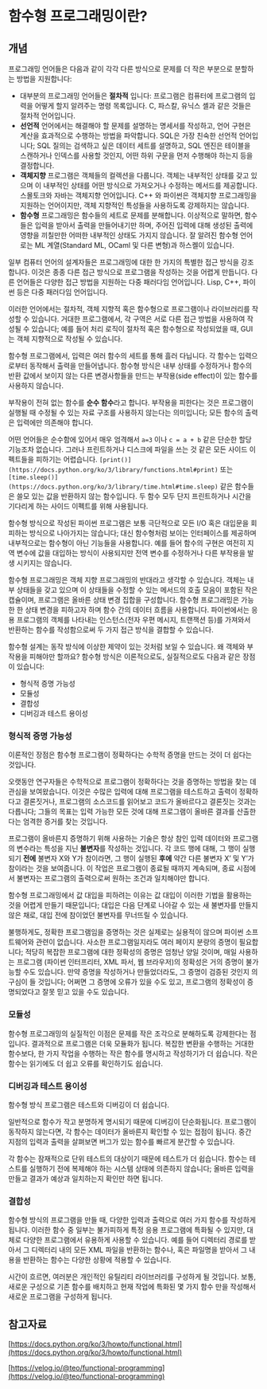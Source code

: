 # 함수형 프로그래밍이란? 

## 개념

프로그래밍 언어들은 다음과 같이 각각 다른 방식으로 문제를 더 작은 부분으로 분할하는 방법을 지원합니다:

- 대부분의 프로그래밍 언어들은 **절차적** 입니다: 프로그램은 컴퓨터에 프로그램의 입력을 어떻게 할지 알려주는 명령 목록입니다. C, 파스칼, 유닉스 셸과 같은 것들은 절차적 언어입니다.
- **선언적** 언어에서는 해결해야 할 문제를 설명하는 명세서를 작성하고, 언어 구현은 계산을 효과적으로 수행하는 방법을 파악합니다. SQL은 가장 친숙한 선언적 언어입니다; SQL 질의는 검색하고 싶은 데이터 세트를 설명하고, SQL 엔진은 테이블을 스캔하거나 인덱스를 사용할 것인지, 어떤 하위 구문을 먼저 수행해야 하는지 등을 결정합니다.
- **객체지향** 프로그램은 객체들의 컬렉션을 다룹니다. 객체는 내부적인 상태를 갖고 있으며 이 내부적인 상태를 어떤 방식으로 가져오거나 수정하는 메서드를 제공합니다. 스몰토크와 자바는 객체지향 언어입니다. C++ 와 파이썬은 객체지향 프로그래밍을 지원하는 언어이지만, 객체 지향적인 특성들을 사용하도록 강제하지는 않습니다.
- **함수형** 프로그래밍은 함수들의 세트로 문제를 분해합니다. 이상적으로 말하면, 함수들은 입력을 받아서 출력을 만들어내기만 하며, 주어진 입력에 대해 생성된 출력에 영향을 끼칠만한 어떠한 내부적인 상태도 가지지 않습니다. 잘 알려진 함수형 언어로는 ML 계열(Standard ML, OCaml 및 다른 변형)과 하스켈이 있습니다.

일부 컴퓨터 언어의 설계자들은 프로그래밍에 대한 한 가지의 특별한 접근 방식을 강조합니다. 이것은 종종 다른 접근 방식으로 프로그램을 작성하는 것을 어렵게 만듭니다. 다른 언어들은 다양한 접근 방법을 지원하는 다중 패러다임 언어입니다. Lisp, C++, 파이썬 등은 다중 패러다임 언어입니다. 

이러한 언어에서는 절차적, 객체 지향적 혹은 함수형으로 프로그램이나 라이브러리를 작성할 수 있습니다. 거대한 프로그램에서, 각 구역은 서로 다른 접근 방법을 사용하여 작성될 수 있습니다; 예를 들어 처리 로직이 절차적 혹은 함수형으로 작성되었을 때, GUI는 객체 지향적으로 작성될 수 있습니다.

함수형 프로그램에서, 입력은 여러 함수의 세트를 통해 흘러 다닙니다. 각 함수는 입력으로부터 동작해서 출력을 만들어냅니다. 함수형 방식은 내부 상태를 수정하거나 함수의 반환 값에서 보이지 않는 다른 변경사항들을 만드는 부작용(side effect)이 있는 함수를 사용하지 않습니다. 

부작용이 전혀 없는 함수를 **순수 함수**라고 합니다. 부작용을 피한다는 것은 프로그램이 실행될 때 수정될 수 있는 자료 구조를 사용하지 않는다는 의미입니다; 모든 함수의 출력은 입력에만 의존해야 합니다.

어떤 언어들은 순수함에 있어서 매우 엄격해서 `a=3` 이나 `c = a + b` 같은 단순한 할당 기능조차 없습니다. 그러나 프린트하거나 디스크에 파일을 쓰는 것 같은 모든 사이드 이펙트들을 피하기는 어렵습니다. `[print()](https://docs.python.org/ko/3/library/functions.html#print)` 또는 `[time.sleep()](https://docs.python.org/ko/3/library/time.html#time.sleep)` 같은 함수들은  쓸모 있는 값을 반환하지 않는 함수입니다. 두 함수 모두 단지 프린트하거나 시간을 기다리게 하는 사이드 이펙트를 위해 사용됩니다.

함수형 방식으로 작성된 파이썬 프로그램은 보통 극단적으로 모든 I/O 혹은 대입문을 회피하는 방식으로 나아가지는 않습니다; 대신 함수형처럼 보이는 인터페이스를 제공하며 내부적으로는 함수형이 아닌 기능들을 사용합니다. 예를 들어 함수의 구현은 여전히 지역 변수에 값을 대입하는 방식이 사용되지만 전역 변수를 수정하거나 다른 부작용을 발생 시키지는 않습니다.

함수형 프로그래밍은 객체 지향 프로그래밍의 반대라고 생각할 수 있습니다. 객체는 내부 상태들을 갖고 있으며 이 상태들을 수정할 수 있는 메서드의 호출 모음이 포함된 작은 캡슐이며, 프로그램은 올바른 상태 변경 집합을 구성합니다. 함수형 프로그래밍은 가능한 한 상태 변경을 피하고자 하며 함수 간의 데이터 흐름을 사용합니다. 파이썬에서는 응용 프로그램의 객체를 나타내는 인스턴스(전자 우편 메시지, 트랜잭션 등)를 가져와서 반환하는 함수를 작성함으로써 두 가지 접근 방식을 결합할 수 있습니다.

함수형 설계는 동작 방식에 이상한 제약이 있는 것처럼 보일 수 있습니다. 왜 객체와 부작용을 피해야만 할까요? 함수형 방식은 이론적으로도, 실질적으로도 다음과 같은 장점이 있습니다:

- 형식적 증명 가능성
- 모듈성
- 결합성
- 디버깅과 테스트 용이성

### 형식적 증명 가능성

이론적인 장점은 함수형 프로그램이 정확하다는 수학적 증명을 만드는 것이 더 쉽다는 것입니다.

오랫동안 연구자들은 수학적으로 프로그램이 정확하다는 것을 증명하는 방법을 찾는 데 관심을 보여왔습니다. 이것은 수많은 입력에 대해 프로그램을 테스트하고 출력이 정확하다고 결론짓거나, 프로그램의 소스코드를 읽어보고 코드가 올바르다고 결론짓는 것과는 다릅니다; 그들의 목표는 입력 가능한 모든 것에 대해 프로그램이 올바른 결과를 산출한다는 엄격한 증거를 찾는 것입니다.

프로그램이 올바른지 증명하기 위해 사용하는 기술은 항상 참인 입력 데이터와 프로그램의 변수라는 특성을 지닌 **불변자**를 작성하는 것입니다. 각 코드 행에 대해, 그 행이 실행되기 **전에** 불변자 X와 Y가 참이라면, 그 행이 실행된 **후에** 약간 다른 불변자 X’ 및 Y’가 참이라는 것을 보여줍니다. 이 작업은 프로그램이 종료될 때까지 계속되며, 종료 시점에서 불변자는 프로그램의 출력으로써 원하는 조건과 일치해야만 합니다.

함수형 프로그래밍에서 값 대입을 피하려는 이유는 값 대입이 이러한 기법을 활용하는 것을 어렵게 만들기 때문입니다; 대입은 다음 단계로 나아갈 수 있는 새 불변자를 만들지 않은 채로, 대입 전에 참이었던 불변자를 무너뜨릴 수 있습니다.

불행하게도, 정확한 프로그램임을 증명하는 것은 실제로는 실용적이 않으며 파이썬 소프트웨어와 관련이 없습니다. 사소한 프로그램일지라도 여러 페이지 분량의 증명이 필요합니다; 적당히 복잡한 프로그램에 대한 정확성의 증명은 엄청난 양일 것이며, 매일 사용하는 프로그램 (파이썬 인터프리터, XML 파서, 웹 브라우저)의 정확성은 거의 증명이 불가능할 수도 있습니다. 만약 증명을 작성하거나 만들었더라도, 그 증명이 검증된 것인지 의구심이 들 것입니다; 어쩌면 그 증명에 오류가 있을 수도 있고, 프로그램의 정확성이 증명되었다고 잘못 믿고 있을 수도 있습니다.

### 모듈성

함수형 프로그래밍의 실질적인 이점은 문제를 작은 조각으로 분해하도록 강제한다는 점입니다. 결과적으로 프로그램은 더욱 모듈화가 됩니다. 복잡한 변환을 수행하는 거대한 함수보다, 한 가지 작업을 수행하는 작은 함수를 명시하고 작성하기가 더 쉽습니다. 작은 함수는 읽기에도 더 쉽고 오류를 확인하기도 쉽습니다.

### 디버깅과 테스트 용이성

함수형 방식 프로그램은 테스트와 디버깅이 더 쉽습니다.

일반적으로 함수가 작고 분명하게 명시되기 때문에 디버깅이 단순화됩니다. 프로그램이 동작하지 않는다면, 각 함수는 데이터가 올바른지 확인할 수 있는 접점이 됩니다. 중간 지점의 입력과 출력을 살펴보면 버그가 있는 함수를 빠르게 분간할 수 있습니다.

각 함수는 잠재적으로 단위 테스트의 대상이기 때문에 테스트가 더 쉽습니다. 함수는 테스트를 실행하기 전에 복제해야 하는 시스템 상태에 의존하지 않습니다; 올바른 입력을 만들고 결과가 예상과 일치하는지 확인만 하면 됩니다.

### 결합성

함수형 방식의 프로그램을 만들 때, 다양한 입력과 출력으로 여러 가지 함수를 작성하게 됩니다. 이러한 함수 중 일부는 불가피하게 특정 응용 프로그램에 특화될 수 있지만, 대체로 다양한 프로그램에서 유용하게 사용할 수 있습니다. 예를 들어 디렉터리 경로를 받아서 그 디렉터리 내의 모든 XML 파일을 반환하는 함수나, 혹은 파일명을 받아서 그 내용을 반환하는 함수는 다양한 상황에 적용할 수 있습니다.

시간이 흐르면, 여러분은 개인적인 유틸리티 라이브러리를 구성하게 될 것입니다. 보통, 새로운 구성으로 기존 함수를 배치하고 현재 작업에 특화된 몇 가지 함수 만을 작성해서 새로운 프로그램을 구성하게 됩니다.

## 참고자료

[https://docs.python.org/ko/3/howto/functional.html](https://docs.python.org/ko/3/howto/functional.html)

[https://velog.io/@teo/functional-programming](https://velog.io/@teo/functional-programming)